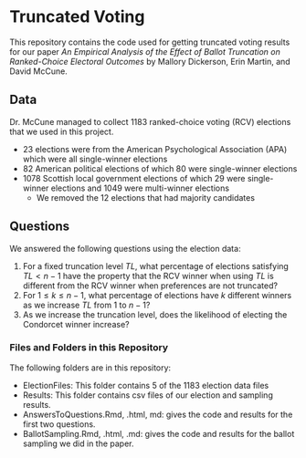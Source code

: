 # Truncated Voting

This repository contains the code used for getting truncated voting results for our paper *An Empirical Analysis of the Effect of Ballot Truncation on Ranked-Choice Electoral Outcomes* by Mallory Dickerson, Erin Martin, and David McCune.

## Data

Dr. McCune managed to collect 1183 ranked-choice voting (RCV) elections that we used in this project.  
* 23 elections were from the American Psychological Association (APA) which were all single-winner elections
* 82 American political elections of which 80 were single-winner elections
* 1078 Scottish local government elections of which 29 were single-winner elections and 1049 were multi-winner elections
  + We removed the 12 elections that had majority candidates

## Questions

We answered the following questions using the election data:
1. For a fixed truncation level $TL$, what percentage of elections satisfying $TL < n-1$ have the property that the RCV winner when using $TL$ is different from the RCV winner when preferences are not truncated?
2. For $1 \leq k \leq n-1$, what percentage of elections have $k$ different winners as we increase $TL$ from $1$ to $n-1$?
3. As we increase the truncation level, does the likelihood of electing the Condorcet winner increase?

### Files and Folders in this Repository

The following folders are in this repository:
* ElectionFiles:  This folder contains 5 of the 1183 election data files
* Results:  This folder contains csv files of our election and sampling results.
* AnswersToQuestions.Rmd, .html, md:  gives the code and results for the first two questions.
* BallotSampling.Rmd, .html, .md: gives the code and results for the ballot sampling we did in the paper.


